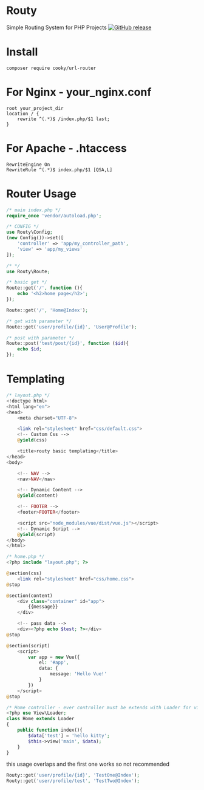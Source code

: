 # Routy
Simple Routing System for PHP Projects
[![GitHub release](https://img.shields.io/github/release/qubyte/rubidium.svg)]()

# Install
```
composer require cooky/url-router
```
# For Nginx - your_nginx.conf
```
root your_project_dir
location / {
    rewrite ^(.*)$ /index.php/$1 last;
}
```

# For Apache - .htaccess
```
RewriteEngine On
RewriteRule ^(.*)$ index.php/$1 [QSA,L]
```

# Router Usage
```php
/* main index.php */
require_once 'vendor/autoload.php';

/* CONFIG */
use Routy\Config;
(new Config())->set([
    'controller' => 'app/my_controller_path',
    'view' => 'app/my_views'
]);

/* */
use Routy\Route;

/* basic get */
Route::get('/', function (){
    echo '<h2>home page</h2>';
});

Route::get('/', 'Home@Index');

/* get with parameter */
Route::get('user/profile/{id}', 'User@Profile');

/* post with parameter */
Route::post('test/post/{id}', function ($id){
    echo $id;
});
```
# Templating
```php
/* layout.php */
<!doctype html>
<html lang="en">
<head>
    <meta charset="UTF-8">

    <link rel="stylesheet" href="css/default.css">
    <!-- Custom Css -->
    @yield(css)

    <title>routy basic templating</title>
</head>
<body>

    <!-- NAV -->
    <nav>NAV</nav>

    <!-- Dynamic Content -->
    @yield(content)

    <!-- FOOTER -->
    <footer>FOOTER</footer>

    <script src="node_modules/vue/dist/vue.js"></script>
    <!-- Dynamic Script -->
    @yield(script)
</body>
</html>

/* home.php */
<?php include "layout.php"; ?>

@section(css)
    <link rel="stylesheet" href="css/home.css">
@stop

@section(content)
    <div class="container" id="app">
        {{message}}
    </div>

    <!-- pass data -->
    <div><?php echo $test; ?></div>
@stop

@section(script)
    <script>
        var app = new Vue({
            el: '#app',
            data: {
                message: 'Hello Vue!'
            }
        })
    </script>
@stop

/* Home controller - ever controller must be extends with Loader for view */
<?php use View\Loader;
class Home extends Loader
{
    public function index(){
        $data['test'] = 'hello kitty';
        $this->view('main', $data);
    }
}
```

this usage overlaps and the first one works so not recommended
```php
Routy::get('user/profile/{id}', 'TestOne@Index');
Routy::get('user/profile/test', 'TestTwo@Index');
```